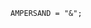 <!-- This file is generated automatically by infrastructure scripts. Please don't edit by hand. -->

```{ .ebnf .slang-ebnf #AMPERSAND }
AMPERSAND = "&";
```

